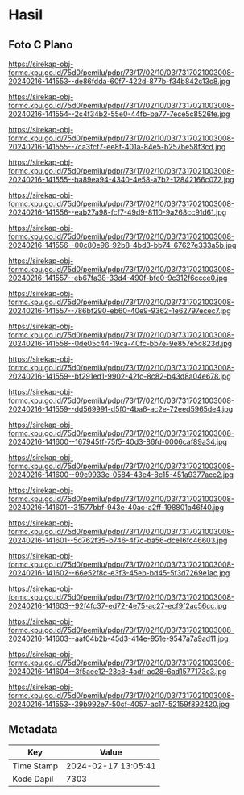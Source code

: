 # Hasil

## Foto C Plano

https://sirekap-obj-formc.kpu.go.id/75d0/pemilu/pdpr/73/17/02/10/03/7317021003008-20240216-141553--de86fdda-60f7-422d-877b-f34b842c13c8.jpg

https://sirekap-obj-formc.kpu.go.id/75d0/pemilu/pdpr/73/17/02/10/03/7317021003008-20240216-141554--2c4f34b2-55e0-44fb-ba77-7ece5c8526fe.jpg

https://sirekap-obj-formc.kpu.go.id/75d0/pemilu/pdpr/73/17/02/10/03/7317021003008-20240216-141555--7ca3fcf7-ee8f-401a-84e5-b257be58f3cd.jpg

https://sirekap-obj-formc.kpu.go.id/75d0/pemilu/pdpr/73/17/02/10/03/7317021003008-20240216-141555--ba89ea94-4340-4e58-a7b2-12842166c072.jpg

https://sirekap-obj-formc.kpu.go.id/75d0/pemilu/pdpr/73/17/02/10/03/7317021003008-20240216-141556--eab27a98-fcf7-49d9-8110-9a268cc91d61.jpg

https://sirekap-obj-formc.kpu.go.id/75d0/pemilu/pdpr/73/17/02/10/03/7317021003008-20240216-141556--00c80e96-92b8-4bd3-bb74-67627e333a5b.jpg

https://sirekap-obj-formc.kpu.go.id/75d0/pemilu/pdpr/73/17/02/10/03/7317021003008-20240216-141557--eb67fa38-33d4-490f-bfe0-9c312f6ccce0.jpg

https://sirekap-obj-formc.kpu.go.id/75d0/pemilu/pdpr/73/17/02/10/03/7317021003008-20240216-141557--786bf290-eb60-40e9-9362-1e62797ecec7.jpg

https://sirekap-obj-formc.kpu.go.id/75d0/pemilu/pdpr/73/17/02/10/03/7317021003008-20240216-141558--0de05c44-19ca-40fc-bb7e-9e857e5c823d.jpg

https://sirekap-obj-formc.kpu.go.id/75d0/pemilu/pdpr/73/17/02/10/03/7317021003008-20240216-141559--bf291ed1-9902-42fc-8c82-b43d8a04e678.jpg

https://sirekap-obj-formc.kpu.go.id/75d0/pemilu/pdpr/73/17/02/10/03/7317021003008-20240216-141559--dd569991-d5f0-4ba6-ac2e-72eed5965de4.jpg

https://sirekap-obj-formc.kpu.go.id/75d0/pemilu/pdpr/73/17/02/10/03/7317021003008-20240216-141600--167945ff-75f5-40d3-86fd-0006caf89a34.jpg

https://sirekap-obj-formc.kpu.go.id/75d0/pemilu/pdpr/73/17/02/10/03/7317021003008-20240216-141600--99c9933e-0584-43e4-8c15-451a9377acc2.jpg

https://sirekap-obj-formc.kpu.go.id/75d0/pemilu/pdpr/73/17/02/10/03/7317021003008-20240216-141601--31577bbf-943e-40ac-a2ff-198801a46f40.jpg

https://sirekap-obj-formc.kpu.go.id/75d0/pemilu/pdpr/73/17/02/10/03/7317021003008-20240216-141601--5d762f35-b746-4f7c-ba56-dce16fc46603.jpg

https://sirekap-obj-formc.kpu.go.id/75d0/pemilu/pdpr/73/17/02/10/03/7317021003008-20240216-141602--66e52f8c-e3f3-45eb-bd45-5f3d7269e1ac.jpg

https://sirekap-obj-formc.kpu.go.id/75d0/pemilu/pdpr/73/17/02/10/03/7317021003008-20240216-141603--92f4fc37-ed72-4e75-ac27-ecf9f2ac56cc.jpg

https://sirekap-obj-formc.kpu.go.id/75d0/pemilu/pdpr/73/17/02/10/03/7317021003008-20240216-141603--aaf04b2b-45d3-414e-951e-9547a7a9ad11.jpg

https://sirekap-obj-formc.kpu.go.id/75d0/pemilu/pdpr/73/17/02/10/03/7317021003008-20240216-141604--3f5aee12-23c8-4adf-ac28-6ad1577173c3.jpg

https://sirekap-obj-formc.kpu.go.id/75d0/pemilu/pdpr/73/17/02/10/03/7317021003008-20240216-141553--39b992e7-50cf-4057-ac17-52159f892420.jpg


## Metadata

| Key        | Value               |
| ---------- | ------------------- |
| Time Stamp | 2024-02-17 13:05:41 |
| Kode Dapil | 7303                |



